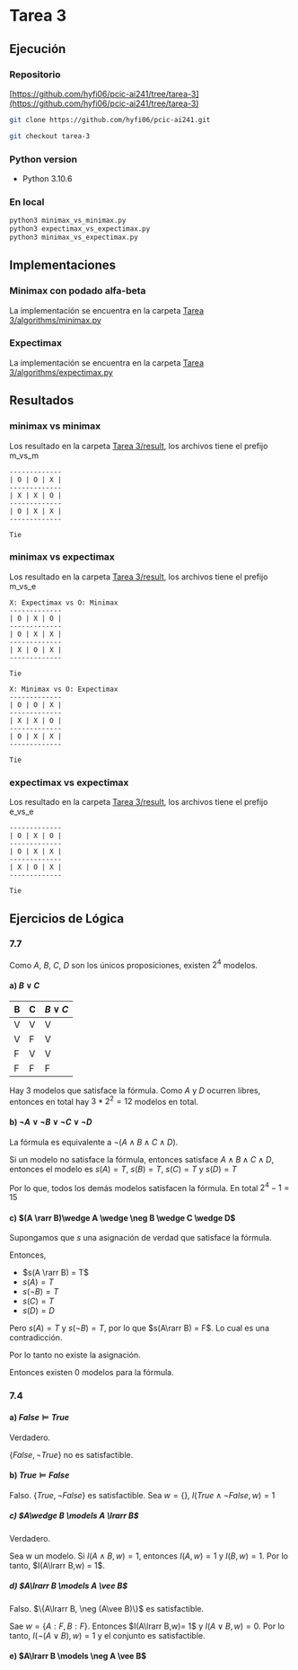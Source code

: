# Tarea 3

## Ejecución

### Repositorio

[https://github.com/hyfi06/pcic-ai241/tree/tarea-3](https://github.com/hyfi06/pcic-ai241/tree/tarea-3)

```bash
git clone https://github.com/hyfi06/pcic-ai241.git

git checkout tarea-3
```

### Python version

- Python 3.10.6

### En local

```bash
python3 minimax_vs_minimax.py
python3 expectimax_vs_expectimax.py
python3 minimax_vs_expectimax.py
```

## Implementaciones

### Minimax con podado alfa-beta

La implementación se encuentra en la carpeta [Tarea 3/algorithms/minimax.py](https://github.com/hyfi06/pcic-ai241/blob/tarea-3/Tarea%203/algorithms/minimax.py)

### Expectimax

La implementación se encuentra en la carpeta [Tarea 3/algorithms/expectimax.py](https://github.com/hyfi06/pcic-ai241/blob/tarea-3/Tarea%203/algorithms/expectimax.py)

## Resultados

### minimax vs minimax

Los resultado en la carpeta [Tarea 3/result](https://github.com/hyfi06/pcic-ai241/tree/tarea-3/Tarea%203/results), los archivos tiene el prefijo m_vs_m

```
-------------
| O | O | X |
-------------
| X | X | O |
-------------
| O | X | X |
-------------

Tie
```

### minimax vs expectimax

Los resultado en la carpeta [Tarea 3/result](https://github.com/hyfi06/pcic-ai241/tree/tarea-3/Tarea%203/results), los archivos tiene el prefijo m_vs_e

```
X: Expectimax vs O: Minimax
-------------
| O | X | O |
-------------
| O | X | X |
-------------
| X | O | X |
-------------

Tie
```

```
X: Minimax vs O: Expectimax
-------------
| O | O | X |
-------------
| X | X | O |
-------------
| O | X | X |
-------------

Tie
```

### expectimax vs expectimax

Los resultado en la carpeta [Tarea 3/result](https://github.com/hyfi06/pcic-ai241/tree/tarea-3/Tarea%203/results), los archivos tiene el prefijo e_vs_e

```
-------------
| O | X | O |
-------------
| O | X | X |
-------------
| X | O | X |
-------------

Tie
```

## Ejercicios de Lógica

### 7.7

Como $A$, $B$, $C$, $D$ son los únicos proposiciones, existen $2^4$ modelos.

#### a) $B \vee C$

| B   | C   | $B \vee C$ |
| --- | --- | ---------- |
| V   | V   | V          |
| V   | F   | V          |
| F   | V   | V          |
| F   | F   | F          |

Hay 3 modelos que satisface la fórmula. Como $A$ y $D$ ocurren libres, entonces en total hay $3*2^2=12$ modelos en total.

#### b) $\neg A \vee \neg B \vee \neg C \vee \neg D$

La fórmula es equivalente a $\neg (A \wedge B \wedge C \wedge D)$.

Si un modelo no satisface la fórmula, entonces satisface $A\wedge B\wedge C\wedge D$, entonces el modelo es $s(A)=T$, $s(B)=T$, $s(C)=T$ y $s(D)=T$

Por lo que, todos los demás modelos satisfacen la fórmula. En total $2^4 -1 = 15$

#### c) $(A \rarr B)\wedge A \wedge \neg B \wedge C \wedge D$

Supongamos que $s$ una asignación de verdad que satisface la fórmula.

Entonces,

- $s(A \rarr B) = T$
- $s(A) = T$
- $s(\neg B) = T$
- $s(C) = T$
- $s(D) = D$

Pero $s(A) = T$ y $s(\neg B) = T$, por lo que $s(A\rarr B) = F$. Lo cual es una contradicción.

Por lo tanto no existe la asignación.

Entonces existen 0 modelos para la fórmula.

### 7.4

#### a) $False \models True$

Verdadero.

$\{False, \neg True\}$ no es satisfactible.

#### b) $True \models False$

Falso. $\{ True, \neg False\}$ es satisfactible. Sea $w=\{\}$, $I(True\wedge \neg False, w)=1$

##### c) $A\wedge B \models A \lrarr B$

Verdadero.

Sea w un modelo. Si $I(A\wedge B,w)=1$, entonces $I(A,w) = 1$ y $I(B,w)=1$. Por lo tanto, $I(A\lrarr B,w) = 1$.

##### d) $A\lrarr B \models A \vee B$

Falso. $\{A\lrarr B, \neg (A\vee B)\}$ es satisfactible.

Sae $w = \{A:F, B:F\}$. Entonces $I(A\lrarr B,w)= 1$ y $I(A\vee B,w)=0$. Por lo tanto, $I(\neg (A\vee B),w)=1$ y el conjunto es satisfactible.

#### e) $A\lrarr B \models \neg A \vee B$
